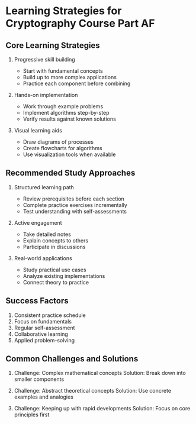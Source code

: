 # Learning Strategies for Cryptography Course Part AF

## Core Learning Strategies

1. Progressive skill building
   - Start with fundamental concepts
   - Build up to more complex applications
   - Practice each component before combining

2. Hands-on implementation
   - Work through example problems
   - Implement algorithms step-by-step
   - Verify results against known solutions

3. Visual learning aids
   - Draw diagrams of processes
   - Create flowcharts for algorithms
   - Use visualization tools when available

## Recommended Study Approaches

1. Structured learning path
   - Review prerequisites before each section
   - Complete practice exercises incrementally
   - Test understanding with self-assessments

2. Active engagement
   - Take detailed notes
   - Explain concepts to others
   - Participate in discussions

3. Real-world applications
   - Study practical use cases
   - Analyze existing implementations
   - Connect theory to practice

## Success Factors

1. Consistent practice schedule
2. Focus on fundamentals
3. Regular self-assessment
4. Collaborative learning
5. Applied problem-solving

## Common Challenges and Solutions

1. Challenge: Complex mathematical concepts
   Solution: Break down into smaller components

2. Challenge: Abstract theoretical concepts
   Solution: Use concrete examples and analogies

3. Challenge: Keeping up with rapid developments
   Solution: Focus on core principles first